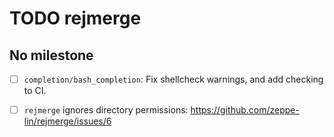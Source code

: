 TODO rejmerge
=============


No milestone
------------

- [ ] `completion/bash_completion`:
  Fix shellcheck warnings, and add checking to CI.

- [ ] `rejmerge` ignores directory permissions:
  https://github.com/zeppe-lin/rejmerge/issues/6
